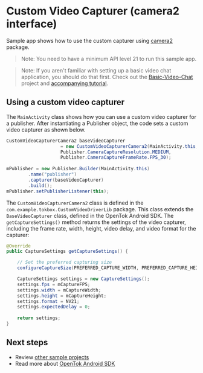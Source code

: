 # Custom Video Capturer (camera2 interface)

Sample app shows how to use the custom capturer using [camera2](https://developer.android.com/reference/android/hardware/camera2/package-summary) package. 

> Note: You need to have a minimum API level 21 to run this sample app.

> Note: If you aren't familiar with setting up a basic video chat application, you should do that first. Check out the [Basic-Video-Chat](../Basic-Video-Chat) project and [accompanying tutorial](https://tokbox.com/developer/tutorials/android/basic-video-chat/).
## Using a custom video capturer

The `MainActivity` class shows how you can use a custom video capturer for a publisher. After
instantiating a Publisher object, the code sets a custom video capturer as shown below.

```java
CustomVideoCapturerCamera2 baseVideoCapturer 
                    = new CustomVideoCapturerCamera2(MainActivity.this, 
                    Publisher.CameraCaptureResolution.MEDIUM, 
                    Publisher.CameraCaptureFrameRate.FPS_30);
            
mPublisher = new Publisher.Builder(MainActivity.this)
        .name("publisher")
        .capturer(baseVideoCapturer)
        .build();
mPublisher.setPublisherListener(this);
```

The `CustomVideoCapturerCamera2` class is defined in the `com.example.tokbox.CustomVideoDriverLib` package.
This class extends the `BaseVideoCapturer` class, defined in the OpenTok Android SDK.
The `getCaptureSettings()` method returns the settings of the video capturer, including the frame
rate, width, height, video delay, and video format for the capturer:

```java
@Override
public CaptureSettings getCaptureSettings() {

    // Set the preferred capturing size
    configureCaptureSize(PREFERRED_CAPTURE_WIDTH, PREFERRED_CAPTURE_HEIGHT);

    CaptureSettings settings = new CaptureSettings();
    settings.fps = mCaptureFPS;
    settings.width = mCaptureWidth;
    settings.height = mCaptureHeight;
    settings.format = NV21;
    settings.expectedDelay = 0;
    
    return settings;
}
```
## Next steps

* Review [other sample projects](../)
* Read more about [OpenTok Android SDK](https://tokbox.com/developer/sdks/android/)
